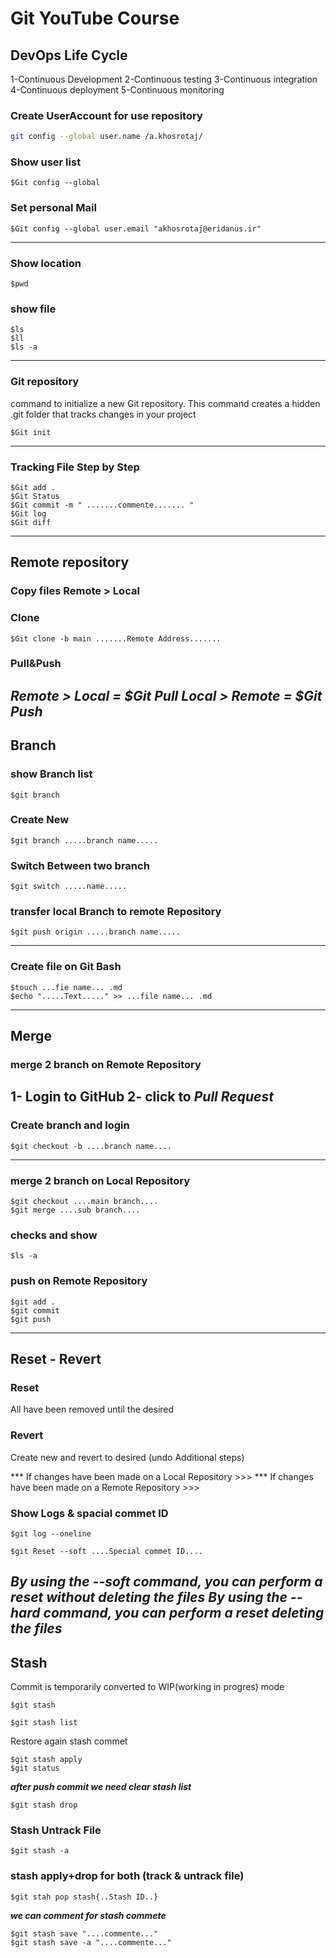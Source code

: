 # Git YouTube Course

## DevOps Life Cycle

1-Continuous Development
2-Continuous testing
3-Continuous integration
4-Continuous deployment
5-Continuous monitoring


### Create UserAccount for use repository

```bash
git config --global user.name /a.khosrotaj/
```
### Show user list

	$Git config --global

### Set personal Mail

	$Git config --global user.email "akhosrotaj@eridanus.ir"

-----------------------------------------------------------
### Show location

	$pwd

### show file
	
	$ls
	$ll
	$ls -a

-----------------------------------------------------------
### Git repository

command to initialize a new Git repository. This command creates a hidden .git folder that tracks changes in your project

	$Git init

----------------------------------------------------------
### Tracking File Step by Step

	$Git add .
	$Git Status
	$Git commit -m " .......commente....... "
	$Git log
	$Git diff

----------------------------------------------------------
## Remote repository

### Copy files Remote > Local

### Clone
	$Git clone -b main .......Remote Address.......

### Pull&Push
***Remote > Local = $Git Pull***
***Local > Remote = $Git Push***
---------------------------------------------------------
## Branch 

### show Branch list
	$git branch

### Create New
	$git branch .....branch name.....

### Switch Between two branch
	$git switch .....name.....

### transfer local Branch to remote Repository
	$git push origin .....branch name.....
--------------------------------------------------------
### Create file on Git Bash

	$touch ...fie name... .md
	$echo ".....Text....." >> ...file name... .md
--------------------------------------------------------
## Merge

### merge 2 branch on Remote Repository

1- Login to GitHub
2- click to *Pull Request*
--------------------------------------------------------
### Create branch and login
	$git checkout -b ....branch name....
--------------------------------------------------------
### merge 2 branch on Local Repository

	$git checkout ....main branch....
	$git merge ....sub branch....

### checks and show
	$ls -a

### push on Remote Repository
	$git add .
	$git commit
	$git push
--------------------------------------------------------
## Reset - Revert

### Reset
All <commit> have been removed until the desired <commit>

### Revert
Create new <commit> and revert to desired <commit> (undo Additional steps)

*** If changes have been made on a Local Repository >>> <Reset>
*** If changes have been made on a Remote Repository >>> <Revert>

### Show Logs & spacial commet ID
	$git log --oneline

	$git Reset --soft ....Special commet ID....

***By using the --soft command, you can perform a reset without deleting the files***
***By using the --hard command, you can perform a reset deleting the files***
---------------------------------------------------------

## Stash

Commit is temporarily converted to WIP(working in progres) mode

	$git stash

	$git stash list

Restore again stash commet

	$git stash apply
	$git status		

***after push commit we need clear stash list***

	$git stash drop

### Stash Untrack File

	$git stash -a

### stash apply+drop for both (track & untrack file)

	$git stah pop stash{..Stash ID..}

***we can comment for stash commete***

	$git stash save "....commente..."	
	$git stash save -a "....commente..."
